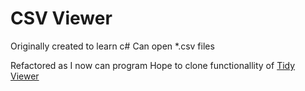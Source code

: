 # CSV Viewer

Originally created to learn c# 
Can open *.csv files  

Refactored as I now can program
Hope to clone functionallity of [Tidy Viewer](https://github.com/alexhallam/tv?tab=readme-ov-file#features)

